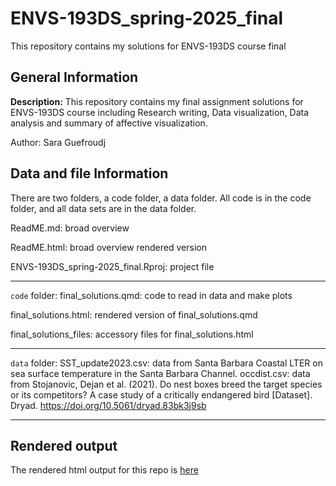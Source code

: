 # ENVS-193DS_spring-2025_final
This repository contains my solutions for ENVS-193DS course final

## **General Information**
**Description:**
This repository contains my final assignment solutions for ENVS-193DS course including  Research writing, Data visualization, Data analysis and summary of affective visualization.

Author: Sara Guefroudj


## **Data and file Information** 
There are two folders, a code folder, a data folder.  All code is in the code folder, and all data sets are in the data folder. 

ReadME.md: broad overview 

ReadME.html: broad overview rendered version

ENVS-193DS_spring-2025_final.Rproj: project file

---

`code` folder:
final_solutions.qmd: code to read in data and make plots

final_solutions.html: rendered version of final_solutions.qmd

final_solutions_files: accessory files for final_solutions.html

---

`data` folder:
SST_update2023.csv: data from Santa Barbara Coastal LTER on sea surface temperature in the Santa Barbara Channel.
occdist.csv: data from Stojanovic, Dejan et al. (2021). Do nest boxes breed the target species or its competitors? A case study of a critically endangered bird [Dataset]. Dryad. https://doi.org/10.5061/dryad.83bk3j9sb

---


## **Rendered output**

The rendered html output for this repo is [here](https://saraguef123.github.io/ENVS-193DS_spring-2025_final/code/final_solutions)


